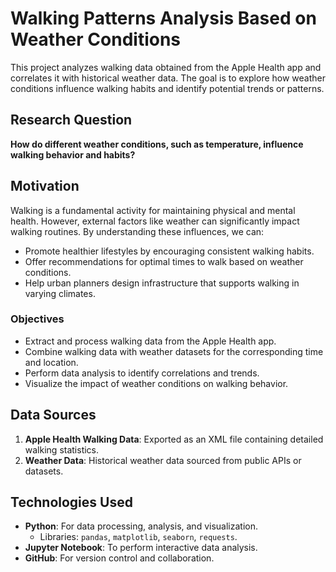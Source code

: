 # Walking Patterns Analysis Based on Weather Conditions  

This project analyzes walking data obtained from the Apple Health app and correlates it with historical weather data. The goal is to explore how weather conditions influence walking habits and identify potential trends or patterns.  

## Research Question  
**How do different weather conditions, such as temperature, influence walking behavior and habits?**  

## Motivation  
Walking is a fundamental activity for maintaining physical and mental health. However, external factors like weather can significantly impact walking routines. By understanding these influences, we can:  
- Promote healthier lifestyles by encouraging consistent walking habits.  
- Offer recommendations for optimal times to walk based on weather conditions.  
- Help urban planners design infrastructure that supports walking in varying climates.  

### Objectives  
- Extract and process walking data from the Apple Health app.  
- Combine walking data with weather datasets for the corresponding time and location.  
- Perform data analysis to identify correlations and trends.  
- Visualize the impact of weather conditions on walking behavior.  

## Data Sources  
1. **Apple Health Walking Data**: Exported as an XML file containing detailed walking statistics.  
2. **Weather Data**: Historical weather data sourced from public APIs or datasets.  

## Technologies Used  
- **Python**: For data processing, analysis, and visualization.  
  - Libraries: `pandas`, `matplotlib`, `seaborn`, `requests`.  
- **Jupyter Notebook**: To perform interactive data analysis.  
- **GitHub**: For version control and collaboration.  


